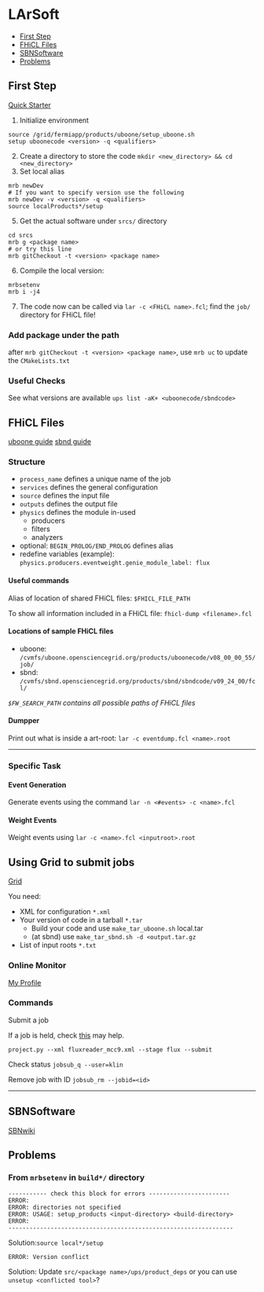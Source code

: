 # LArSoft

* [First Step](#First-Step)
* [FHiCL Files](#FHiCL-Files)
* [SBNSoftware](#SBNSoftware)
* [Problems](#Problems)

## First Step
[Quick Starter](https://cdcvs.fnal.gov/redmine/projects/uboonecode/wiki/Uboone_guide)

1. Initialize environment
```
source /grid/fermiapp/products/uboone/setup_uboone.sh
setup uboonecode <version> -q <qualifiers>
```
2. Create a directory to store the code
`mkdir <new_directory> && cd <new_directory>`
4. Set local alias
```
mrb newDev
# If you want to specify version use the following
mrb newDev -v <version> -q <qualifiers>
source localProducts*/setup
```
5. Get the actual software under `srcs/` directory
```
cd srcs
mrb g <package name> 
# or try this line
mrb gitCheckout -t <version> <package name>
```
6. Compile the local version:
```
mrbsetenv
mrb i -j4
```
7. The code now can be called via `lar -c <FHiCL name>.fcl`; find the `job/` directory for FHiCL file!

### Add package under the path
after `mrb gitCheckout -t <version> <package name>`, use `mrb uc` to update the `CMakeLists.txt`

### Useful Checks
See what versions are available
`ups list -aK+ <uboonecode/sbndcode>`

## FHiCL Files

[uboone guide](https://cdcvs.fnal.gov/redmine/projects/uboonecode/wiki/Guide_to_Using_FCL_files_in_MicroBooNE)
[sbnd guide](https://cdcvs.fnal.gov/redmine/projects/sbndcode/wiki/Job_configurations)

### Structure
- `process_name` defines a unique name of the job
- `services` defines the general configuration
- `source` defines the input file
- `outputs` defines the output file
- `physics` defines the module in-used
    - producers
    - filters
    - analyzers
- optional: `BEGIN_PROLOG/END_PROLOG` defines alias
- redefine variables (example): `physics.producers.eventweight.genie_module_label: flux`

#### Useful commands
Alias of location of shared FHiCL files:
`$FHICL_FILE_PATH`

To show all information included in a FHiCL file:
`fhicl-dump <filename>.fcl`

#### Locations of sample FHiCL files
- uboone: `/cvmfs/uboone.opensciencegrid.org/products/uboonecode/v08_00_00_55/job/`
- sbnd: `/cvmfs/sbnd.opensciencegrid.org/products/sbnd/sbndcode/v09_24_00/fcl/`

*`$FW_SEARCH_PATH` contains all possible paths of FHiCL files*
#### Dumpper

Print out what is inside a art-root:
`lar -c eventdump.fcl <name>.root`


---
### Specific Task

#### Event Generation
Generate events using the command
`lar -n <#events> -c <name>.fcl`

#### Weight Events

Weight events using 
`lar -c <name>.fcl <inputroot>.root`


## Using Grid to submit jobs
[Grid](https://cdcvs.fnal.gov/redmine/projects/uboonecode/wiki/Tutorial_for_Analyzers_and_Using_the_Gird)

You need:
- XML for configuration `*.xml`
- Your version of code in a tarball `*.tar`
    - Build your code and use `make_tar_uboone.sh` local.tar
    - (at sbnd) use `make_tar_sbnd.sh -d <output.tar.gz`
- List of input roots `*.txt` 

### Online Monitor
[My Profile](https://fifemon.fnal.gov/monitor/d/000000116/user-batch-details?orgId=1&var-cluster=fifebatch&var-user=klin)

### Commands
Submit a job

If a job is held, check [this](https://fifemon.fnal.gov/monitor/d/000000146/why-are-my-jobs-held?orgId=1&var-user=klin) may help.

`project.py --xml fluxreader_mcc9.xml --stage flux --submit`


Check status
`jobsub_q --user=klin`

Remove job with ID
`jobsub_rm --jobid=<id>`

---
## SBNSoftware
[SBNwiki](https://sbnsoftware.github.io/)


## Problems

### From `mrbsetenv` in `build*/` directory
```
----------- check this block for errors -----------------------
ERROR: 
ERROR: directories not specified
ERROR: USAGE: setup_products <input-directory> <build-directory>
ERROR: 
----------------------------------------------------------------
```
Solution:`source local*/setup`

```
ERROR: Version conflict
```
Solution: Update `src/<package name>/ups/product_deps`
or you can use `unsetup <conflicted tool>`?
